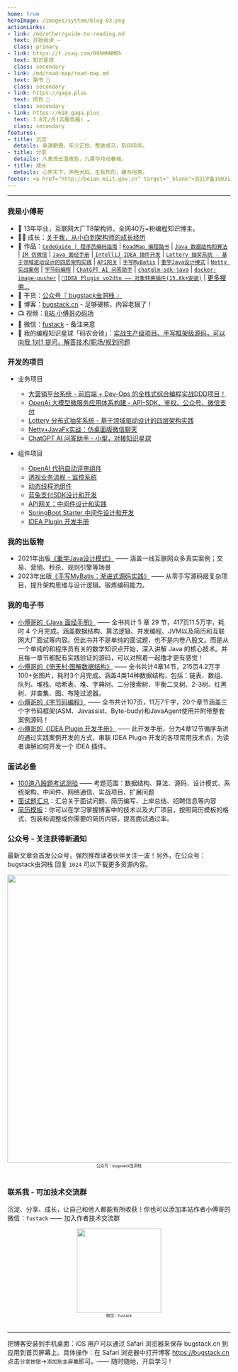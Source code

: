 ```yaml
---
home: true
heroImage: /images/system/blog-03.png
actionLinks:
- link: /md/other/guide-to-reading.md
  text: 开始阅读 →
  class: primary
- link: https://t.zsxq.com/09hMHNMEh
  text: 知识星球
  class: secondary  
- link: /md/road-map/road-map.md
  text: 路书 👣
  class: secondary   
- link: https://gaga.plus
  text: 项目 💐
  class: secondary    
- link: https://618.gaga.plus
  text: 3.8元/月(云服务器) ☁️
  class: secondary
features:
- title: 沉淀
  details: 承遇朝霞，年少正恰。整装戎马，刻印风华。
- title: 分享
  details: 八表流云澄夜色，九霄华月动春城。
- title: 成长
  details: 心怀天下，声色犬码。生有热烈，藏与俗常。
footer: <a href="http://beian.miit.gov.cn" target="_blank">京ICP备19031103号</a> | <a target="_blank" href="http://www.beian.gov.cn/portal/registerSystemInfo?recordcode=11030102010881" style="display:inline-block;text-decoration:none;height:20px;line-height:20px;"><img src="https://bugstack.cn/assets/images/beian.png" style="float:left;"/><p style="float:left;height:20px;line-height:20px;margin-top:5px; color:#939393;">京公网安备 11030102010881号</p></a> | GPL Licensed | Copyright © 2019 小傅哥，All rights reserved. 
---
```


---

### 我是小傅哥

- :dog: 13年毕业，互联网大厂T8架构师，全网40万+粉编程知识博主。
- :man_technologist: 成长：[关于我，从小白到架构师的成长经历](https://www.bilibili.com/video/BV1FF41137q5)
- :bus: 作品：[`CodeGuide | 程序员编码指南`](https://github.com/fuzhengwei/CodeGuide) | [`RoadMap 编程路书`](https://github.com/fuzhengwei/RoadMap) | [`Java 数据结构和算法`](https://github.com/fuzhengwei/java-algorithms) | [`IM 仿微信`](https://github.com/fuzhengwei/NaiveChat) | [`Java 面经手册`](https://github.com/fuzhengwei/interview) | [`IntelliJ IDEA 插件开发`](https://github.com/fuzhengwei/guide-idea-plugin) | [`Lottery 抽奖系统 - 基于领域驱动设计的四层架构实践`](https://github.com/fuzhengwei/Lottery) | [`API网关`](https://github.com/fuzhengwei/api-gateway) | [`手写MyBatis`](https://github.com/fuzhengwei/small-mybatis) | [`重学Java设计模式`](https://github.com/fuzhengwei/itstack-demo-design) | [`Netty 实战案例`](https://github.com/fuzhengwei/itstack-demo-netty) | [`字节码编程`](https://github.com/fuzhengwei/itstack-demo-bytecode) | [`ChatGPT AI 问答助手`](https://github.com/fuzhengwei/chatbot-api) | [`chatglm-sdk-java`](https://github.com/fuzhengwei/chatglm-sdk-java) | [`docker-image-pusher`](https://github.com/fuzhengwei/docker-image-pusher) | [`💱IDEA Plugin vo2dto —— 对象转换插件(15.8k+安装)`](https://bugstack.cn/md/product/idea-plugin/vo2dto.html) | [更多搜索...](https://github.com/fuzhengwei?tab=repositories)
- :seedling: 干货：[公众号『 bugstack虫洞栈 』](https://bugstack.cn/images/personal/qrcode.png)
- :pencil: 博客：[bugstack.cn](https://bugstack.cn/) - 足够硬核，内容老狠了！
- :tv: 视频：[B站 小傅哥の码场](https://space.bilibili.com/15637440)
- :love_letter: 微信：[fustack](https://bugstack.cn/images/personal/fustack.png) - 备注来意
- :feet: 我的编程知识星球「码农会锁」：[实战生产级项目、手写框架级源码，可以向我 1对1 提问，解答技术/职场/规划问题](https://bugstack.cn/md/zsxq/introduce.html)

### 开发的项目

- 业务项目
    - [大营销平台系统 - 前后端 + Dev-Ops 的全栈式综合编程实战DDD项目！](https://bugstack.cn/md/project/big-market/big-market.html)
    - [OpenAi 大模型微服务应用体系构建 - API-SDK、鉴权、公众号、微信支付](https://bugstack.cn/md/zsxq/project/chatgpt.html)
    - [Lottery 分布式抽奖系统 - 基于领域驱动设计的四层架构实践](https://bugstack.cn/md/zsxq/project/lottery.html)
    - [Netty+JavaFx实战：仿桌面版微信聊天](https://bugstack.cn/md/zsxq/project/im.html)
    - [ChatGPT AI 问答助手 - 小型，对接知识星球](https://bugstack.cn/md/zsxq/project/chatbot-api.html)

- 组件项目
    - [OpenAI 代码自动评审组件](https://bugstack.cn/md/zsxq/project/openai-code-review.html)
    - [透视业务流程 - 监控系统](https://bugstack.cn/md/zsxq/project/business-behavior-monitor.html)
    - [动态线程池组件](https://bugstack.cn/md/zsxq/project/dynamic-thread-pool.html)
    - [蓝兔支付SDK设计和开发](https://bugstack.cn/md/zsxq/project/ltzf-sdk-java.html)
    - [API网关：中间件设计和实践](https://bugstack.cn/md/zsxq/project/api-gateway.html)
    - [SpringBoot Starter 中间件设计和开发](https://bugstack.cn/md/zsxq/project/springboot-starter.html)
    - [IDEA Plugin 开发手册](https://bugstack.cn/md/zsxq/booklet/idea-plugin.html)

### 我的出版物

- 2021年出版[《重学Java设计模式》](https://u.jd.com/4I2CXeO) —— 涵盖一线互联网众多真实案例；交易、营销、秒杀、规则引擎等场景
- 2023年出版[《手写MyBatis：渐进式源码实践》](https://u.jd.com/wssnicY) —— 从零手写源码级复杂项目，提升架构思维与设计逻辑。锻炼编码能力。

### 我的电子书

- [小傅哥的《Java 面经手册》](https://download.csdn.net/download/Yao__Shun__Yu/14932325) —— 全书共计 5 章 29 节，417页11.5万字，耗时 4 个月完成。涵盖数据结构、算法逻辑、并发编程、JVM以及简历和互联网大厂面试等内容。但此书并不是单纯的面试题，也不是内卷八股文。而是从一个单纯的和程序员有关的数学知识点开始，深入讲解 Java 的核心技术。并且每一章节都配有实践验证的源码，可以对照着一起撸才更有感觉！
- [小傅哥的《倚天村·图解数据结构》](https://drive.weixin.qq.com/s?k=ACMA4AfQABUm2EZtFm#/) —— 全书共计4章14节，215页4.2万字100+张图片，耗时3个月完成。涵盖4类14种数据结构，包括：链表、数组、队列、堆栈、哈希表、堆、字典树、二分搜索树、平衡二叉树、2-3树、红黑树、并查集、图、布隆过滤器。
- [小傅哥的《字节码编程》](https://drive.weixin.qq.com/s?k=ACMA4AfQABUJWQ0P92#/) —— 全书共计107页，11万7千字，20个章节涵盖三个字节码框架(ASM、Javassist、Byte-budy)和JavaAgent使用并附带整套案例源码！
- [小傅哥的《IDEA Plugin 开发手册》](https://download.csdn.net/download/Yao__Shun__Yu/77484299) —— 此开发手册，分为4章12节循序渐进的通过实践案例开发的方式，串联 IDEA Plugin 开发的各项常用技术点，为读者讲解如何开发一个 IDEA 插件。

### 面试必备

- [100道八股题考试测验](https://bugstack.cn/md/zsxq/material/exam.html) —— 考题范围：数据结构、算法、源码、设计模式、系统架构、中间件、网络通信、实战项目、扩展问题
- [面试题汇总](https://bugstack.cn/md/zsxq/material/interview.html)：汇总关于面试问题、简历编写、上岸总结、招聘信息等内容
- [简历模板](https://t.zsxq.com/19hxv0cgY)：你可以在学习掌握博客中的技术以及大厂项目，按照简历模板的格式，包装和调整成你需要的简历内容，提高面试通过率。

### 公众号 - 关注获得新通知

最新文章会首发公众号，强烈推荐读者伙伴关注一波！另外，在公众号：bugstack虫洞栈 回复 `1024` 可以下载更多资源内容。

<div align="center">
    <img src="https://bugstack.cn/images/system/resources-xiaofuge.png?raw=true" width="650px">
    <div style="font-size: 9px;">公众号：bugstack虫洞栈</div>
    <br/>
</div>

### 联系我 - 可加技术交流群

沉淀、分享、成长，让自己和他人都能有所收获！你也可以添加本站作者小傅哥的微信：`fustack` —— 加入作者技术交流群

<div align="center">
    <img src="https://bugstack.cn/images/personal/fustack.png?raw=true" width="190" height="190">
    <div style="font-size: 9px;">微信：fustack</div>
    <br/>
</div>

---

把博客安装到手机桌面：iOS 用户可以通过 Safari 浏览器来保存 bugstack.cn 到应用到首页屏幕上。具体操作：在 Safari 浏览器中打开博客 https://bugstack.cn 点击`分享按钮`->`添加到主屏幕`即可。—— 随时随地，开启学习！

                                                                                                                                                                                                   
